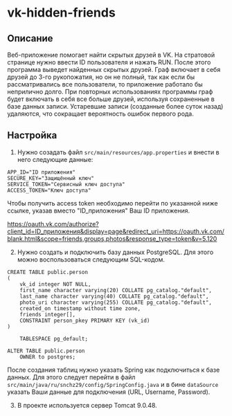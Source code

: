 # vk-hidden-friends

## Описание

Веб-приложение помогает найти скрытых друзей в VK.
На стратовой странице нужно ввести ID пользователя и нажать RUN.
После этого программа выведет найденных скрытых друзей.
Граф включает в себя друзей до 3-го рукопожатия, но он не полный, так как если бы рассматривались все пользователи, то приложение работало бы неприлично долго.
При повторных использованиях программы граф будет включать в себя все больше друзей, используя сохраненные в базе данных записи.
Устаревшие записи (созданные более суток назад) удаляются, что сокращает вероятность ошибок первого рода.

## Настройка

1. Нужно созадать файл `src/main/resources/app.properties` и внести в него следующие данные:

```
APP_ID="ID приложения"
SECURE_KEY="Защищённый ключ"
SERVICE_TOKEN="Сервисный ключ доступа"
ACCESS_TOKEN="Ключ доступа"
```

Чтобы получить access token необходимо перейти по указанной ниже ссылке, указав вместо "ID_приложения" Ваш ID приложения.

https://oauth.vk.com/authorize?client_id=ID_приложения&display=page&redirect_uri=https://oauth.vk.com/blank.html&scope=friends,groups,photos&response_type=token&v=5.120

2. Нужно создать и подключить базу данных PostgreSQL.
Для этого можно воспользоваться следующим SQL-кодом.
   
```postgresql
CREATE TABLE public.person
(
    vk_id integer NOT NULL,
    first_name character varying(20) COLLATE pg_catalog."default",
    last_name character varying(40) COLLATE pg_catalog."default",
    photo_uri character varying(255) COLLATE pg_catalog."default",
    created_on timestamp without time zone,
    friends integer[],
    CONSTRAINT person_pkey PRIMARY KEY (vk_id)
)

    TABLESPACE pg_default;

ALTER TABLE public.person
    OWNER to postgres;
```

После создания таблиц нужно указать Spring как подключиться к базе данных.
Для этого следует перейти в файл `src/main/java/ru/snchz29/config/SpringConfig.java` и в бине `dataSource` указать Ваши данные для подключения (URL, Username, Password).

3. В проекте используется сервер Tomcat 9.0.48.
